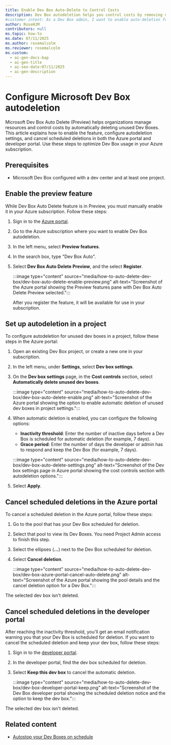 ```yaml
---
title: Enable Dev Box Auto-Delete to Control Costs
description: Dev Box autodeletion helps you control costs by removing unused Dev Boxes. Learn how to enable, configure, and cancel autodeletion in Azure.
#customer intent: As a Dev Box admin, I want to enable auto-deletion for unused Dev Boxes so that I can control costs in my Azure subscription.
author: RoseHJM
contributors: null
ms.topic: how-to
ms.date: 07/11/2025
ms.author: rosemalcolm
ms.reviewer: rosemalcolm
ms.custom:
  - ai-gen-docs-bap
  - ai-gen-title
  - ai-seo-date:07/11/2025
  - ai-gen-description
---
```


# Configure Microsoft Dev Box autodeletion

Microsoft Dev Box Auto Delete (Preview) helps organizations manage resources and control costs by automatically deleting unused Dev Boxes. This article explains how to enable the feature, configure autodeletion settings, and cancel scheduled deletions in both the Azure portal and developer portal. Use these steps to optimize Dev Box usage in your Azure subscription.

## Prerequisites

- Microsoft Dev Box configured with a dev center and at least one project.

## Enable the preview feature

While Dev Box Auto Delete feature is in Preview, you must manually enable it in your Azure subscription. Follow these steps:

1. Sign in to the [Azure portal](https://portal.azure.com).
1. Go to the Azure subscription where you want to enable Dev Box autodeletion.
1. In the left menu, select **Preview features**.
1. In the search box, type "Dev Box Auto".
1. Select **Dev Box Auto Delete Preview**, and the select **Register**.

   :::image type="content" source="media/how-to-auto-delete-dev-box/dev-box-auto-delete-enable-preview.png" alt-text="Screenshot of the Azure portal showing the Preview features pane with Dev Box Auto Delete Preview selected.":::

   After you register the feature, it will be available for use in your subscription.

## Set up autodeletion in a project

To configure autodeletion for unused dev boxes in a project, follow these steps in the Azure portal:

1. Open an existing Dev Box project, or create a new one in your subscription.
1. In the left menu, under **Settings**, select **Dev box settings**.
1. On the **Dev box settings** page, in the **Cost controls** section, select **Automatically delete unused dev boxes**.

   :::image type="content" source="media/how-to-auto-delete-dev-box/dev-box-auto-delete-enable.png" alt-text="Screenshot of the Azure portal showing the option to enable automatic deletion of unused dev boxes in project settings.":::
 
1. When automatic deletion is enabled, you can configure the following options:
   - **Inactivity threshold**: Enter the number of inactive days before a Dev Box is scheduled for automatic deletion (for example, 7 days).
   - **Grace period**: Enter the number of days the developer or admin has to respond and keep the Dev Box (for example, 7 days).

   :::image type="content" source="media/how-to-auto-delete-dev-box/dev-box-auto-delete-settings.png" alt-text="Screenshot of the Dev box settings page in Azure portal showing the cost controls section with autodeletion options."::: 

1. Select **Apply**.

## Cancel scheduled deletions in the Azure portal

To cancel a scheduled deletion in the Azure portal, follow these steps:

1. Go to the pool that has your Dev Box scheduled for deletion.
1. Select that pool to view its Dev Boxes. You need Project Admin access to finish this step.
1. Select the ellipses (**...**) next to the Dev Box scheduled for deletion.
1. Select **Cancel deletion**. 

   :::image type="content" source="media/how-to-auto-delete-dev-box/dev-box-azure-portal-cancel-auto-delete.png" alt-text="Screenshot of the Azure portal showing the pool details and the cancel deletion option for a Dev Box.":::

The selected dev box isn't deleted.

## Cancel scheduled deletions in the developer portal

After reaching the inactivity threshold, you'll get an email notification warning you that your Dev Box is scheduled for deletion. If you want to cancel the scheduled deletion and keep your dev box, follow these steps:
 
1. Sign in to the [developer portal](https://aka.ms/devbox-portal).
1. In the developer portal, find the dev box scheduled for deletion.
1. Select **Keep this dev box** to cancel the automatic deletion.

   :::image type="content" source="media/how-to-auto-delete-dev-box/dev-box-developer-portal-keep.png" alt-text="Screenshot of the Dev Box developer portal showing the scheduled deletion notice and the option to keep the dev box.":::

The selected dev box isn't deleted.

## Related content

- [Autostop your Dev Boxes on schedule](how-to-configure-stop-schedule.md)